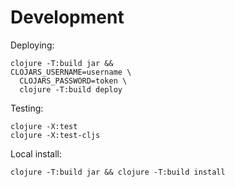 # Development

Deploying:

```shell
clojure -T:build jar && 
CLOJARS_USERNAME=username \
  CLOJARS_PASSWORD=token \
  clojure -T:build deploy
```

Testing:

```shell
clojure -X:test
clojure -X:test-cljs
```

Local install:

```shell
clojure -T:build jar && clojure -T:build install
```
